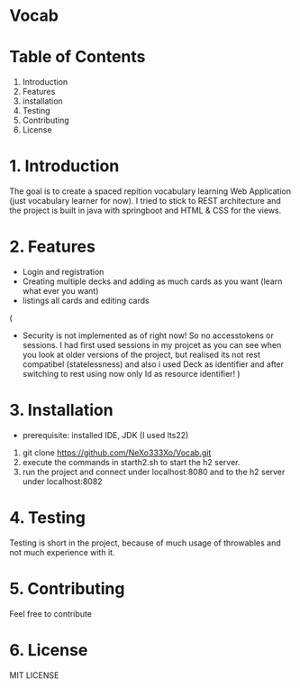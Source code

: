 # Vocab

# Table of Contents
1. Introduction
2. Features
3. installation
4. Testing
5. Contributing
6. License

# 1. Introduction
The goal is to create a spaced repition vocabulary learning Web  Application (just vocabulary learner 
for now). I tried to stick to REST architecture and the project is built  in java with springboot
and HTML & CSS for the views.

# 2. Features
- Login and registration
- Creating multiple decks and adding as much cards as you want (learn what ever you want)
- listings all cards and editing cards

(
- Security is not implemented as of right now! So no accesstokens or sessions. I had first 
used sessions in my projcet as you can see when you look at older versions of the project, but
realised its not rest compatibel (statelessness) and also i used Deck as identifier and after 
switching to rest using now only Id as resource identifier!
)

# 3. Installation
- prerequisite: installed IDE, JDK (I used lts22) 

1. git clone https://github.com/NeXo333Xo/Vocab.git
2. execute the commands in starth2.sh to start the h2 server.
3. run the project and connect under localhost:8080 and  to the h2 server under localhost:8082

# 4. Testing
Testing is short in the project, because of much usage of throwables and not much experience
with it.

# 5. Contributing
Feel free to contribute

# 6. License
MIT LICENSE

